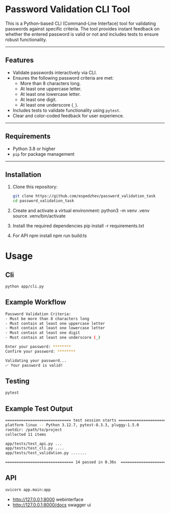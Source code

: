 # Password Validation CLI Tool

This is a Python-based CLI (Command-Line Interface) tool for validating passwords against specific criteria. The tool provides instant feedback on whether the entered password is valid or not and includes tests to ensure robust functionality.

---

## Features

- Validate passwords interactively via CLI.
- Ensures the following password criteria are met:
  - More than 8 characters long.
  - At least one uppercase letter.
  - At least one lowercase letter.
  - At least one digit.
  - At least one underscore (`_`).
- Includes tests to validate functionality using `pytest`.
- Clear and color-coded feedback for user experience.

---

## Requirements

- Python 3.8 or higher
- `pip` for package management

---

## Installation

1. Clone this repository:
   ```bash
   git clone https://github.com/espedzhev/password_validation_task
   cd password_validation_task
   
2. Create and activate a virtual environment:
   python3 -m venv .venv 
   source .venv/bin/activate

3. Install the required dependencies
   pip install -r requirements.txt

4. For API
   npm install
   npm run build:ts

# Usage
## Cli

```bash
python app/cli.py
```

## Example Workflow

```bash
Password Validation Criteria:
- Must be more than 8 characters long
- Must contain at least one uppercase letter
- Must contain at least one lowercase letter
- Must contain at least one digit
- Must contain at least one underscore (_)

Enter your password: ********
Confirm your password: ********

Validating your password...
✅ Your password is valid!
```

## Testing
```bash
pytest
```

## Example Test Output
```bash
============================= test session starts ==============================
platform linux -- Python 3.12.7, pytest-8.3.3, pluggy-1.5.0
rootdir: /path/to/project
collected 11 items

app/tests/test_api.py ...                                              [ 21%]
app/tests/test_cli.py ....                                             [ 50%]
app/tests/test_validation.py .......                                   [100%]

============================== 14 passed in 0.36s  ===============================

```

## API
```bash
uvicorn app.main:app
```
- http://127.0.0.1:8000 webinterface
- http://127.0.0.1:8000/docs swagger ui
